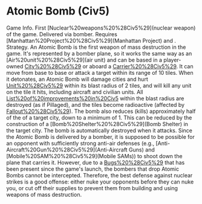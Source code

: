 # Atomic Bomb (Civ5)

Game Info.
First [Nuclear%20weapons%20%28Civ5%29](nuclear weapon) of the game. Delivered via bomber. Requires [Manhattan%20Project%20%28Civ5%29](Manhattan Project) and .
Strategy.
An Atomic Bomb is the first weapon of mass destruction in the game. It's represented by a bomber plane, so it works the same way as an [Air%20unit%20%28Civ5%29](air unit) and can be based in a player-owned [City%20%28Civ5%29](city) or aboard a [Carrier%20%28Civ5%29](Carrier). It can move from base to base or attack a target within its range of 10 tiles.
When it detonates, an Atomic Bomb will damage cities and hurt [Unit%20%28Civ5%29](units) within its blast radius of 2 tiles, and will kill any unit on the tile it hits, including aircraft and civilian units. All [List%20of%20improvements%20in%20Civ5](improvements) within the blast radius are destroyed (as if Pillaged), and the tiles become radioactive (affected by [Fallout%20%28Civ5%29](fallout)). The bomb also reduces (kills) approximately half of the of a target city, down to a minimum of 1. This can be reduced by the construction of a [Bomb%20Shelter%20%28Civ5%29](Bomb Shelter) in the target city. The bomb is automatically destroyed when it attacks.
Since the Atomic Bomb is delivered by a bomber, it is supposed to be possible for an opponent with sufficiently strong anti-air defenses (e.g., [Anti-Aircraft%20Gun%20%28Civ5%29](Anti-Aircraft Guns) and [Mobile%20SAM%20%28Civ5%29](Mobile SAMs)) to shoot down the plane that carries it. However, due to a [Bugs%20%28Civ5%29](bug) that has been present since the game's launch, the bombers that drop Atomic Bombs cannot be intercepted. Therefore, the best defense against nuclear strikes is a good offense: either nuke your opponents before they can nuke you, or cut off their supplies to prevent them from building and using weapons of mass destruction.